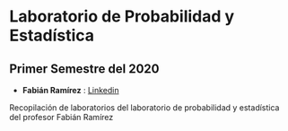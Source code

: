 # Laboratorio de Probabilidad y Estadística 
## Primer Semestre del 2020

* __Fabián Ramírez__ : [Linkedin](https://www.linkedin.com/in/fabi%C3%A1n-ram%C3%ADrez-d%C3%ADaz-955761189/)

Recopilación de laboratorios del laboratorio de probabilidad y estadística del profesor Fabián Ramírez


